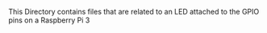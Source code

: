 This Directory contains files that are related to an LED
attached to the GPIO pins on a Raspberry Pi 3

